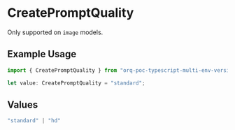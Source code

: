 # CreatePromptQuality

Only supported on `image` models.

## Example Usage

```typescript
import { CreatePromptQuality } from "orq-poc-typescript-multi-env-version/models/operations";

let value: CreatePromptQuality = "standard";
```

## Values

```typescript
"standard" | "hd"
```